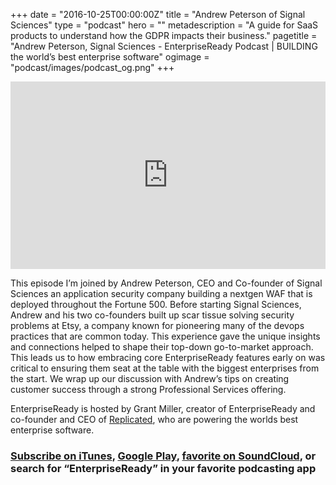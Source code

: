 +++
date = "2016-10-25T00:00:00Z"
title = "Andrew Peterson of Signal Sciences"
type = "podcast"
hero = ""
metadescription = "A guide for SaaS products to understand how the GDPR impacts their business."
pagetitle = "Andrew Peterson, Signal Sciences - EnterpriseReady Podcast | BUILDING the world’s best enterprise software"
ogimage = "podcast/images/podcast_og.png"
+++

<iframe width="100%" height="300" scrolling="no" frameborder="no" allow="autoplay" src="https://w.soundcloud.com/player/?url=https%3A//api.soundcloud.com/tracks/596982795&color=%23ee5042&auto_play=false&hide_related=false&show_comments=true&show_user=true&show_reposts=false&show_teaser=true&visual=true"></iframe>

This episode I’m joined by Andrew Peterson, CEO and Co-founder of Signal Sciences an application security company building a nextgen WAF that is deployed throughout the Fortune 500. Before starting Signal Sciences, Andrew and his two co-founders built up scar tissue solving security problems at Etsy, a company known for pioneering many of the devops practices that are common today.  This experience gave the unique insights and connections helped to shape their top-down go-to-market approach. This leads us to how embracing core EnterpriseReady features early on was critical to ensuring them seat at the table with the biggest enterprises from the start. We wrap up our discussion with Andrew’s tips on creating customer success through a strong Professional Services offering.

EnterpriseReady is hosted by Grant Miller, creator of EnterpriseReady and co-founder and CEO of [Replicated](https://www.replicated.com), who are powering the worlds best enterprise software.

### [Subscribe on iTunes](https://itunes.apple.com/us/podcast/ep-6-enterprise-innovation-andrew-peterson-signal-sciences/id1437951282?i=1000433693718&mt=2), [Google Play](https://play.google.com/music/listen?u=0#/ps/Iq3uifjva44tdvm2orhu4apvjtu), [favorite on SoundCloud](https://soundcloud.com/heavybit/sets/enterpriseready), or search for “EnterpriseReady” in your favorite podcasting app
